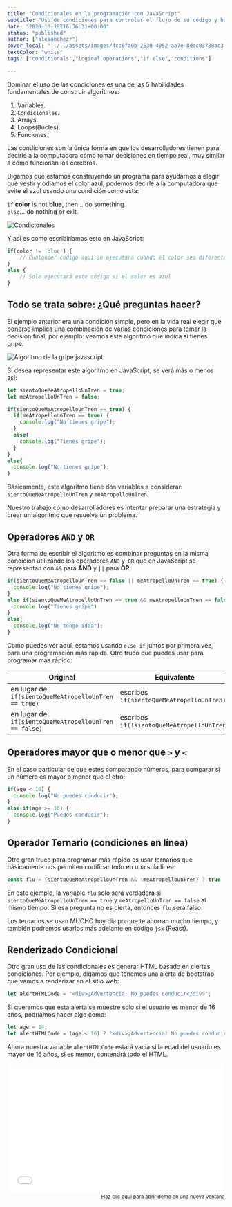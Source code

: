 ```yaml
---
title: "Condicionales en la programación con JavaScript"
subtitle: "Uso de condiciones para controlar el flujo de su código y hacer que la computadora obedezca"
date: "2020-10-19T16:36:31+00:00"
status: "published"
author: ["alesanchezr"]
cover_local: "../../assets/images/4cc6fa0b-2530-4052-aa7e-8dac03788ac3.png"
textColor: "white"
tags: ["conditionals","logical operations","if else","conditions"]

---
```


Dominar el uso de las condiciones es una de las 5 habilidades fundamentales de construir algoritmos:

1. Variables.
2. `Condicionales`.
3. Arrays.
4. Loops(Bucles).
5. Funciones.

Las condiciones son la única forma en que los desarrolladores tienen para decirle a la computadora cómo tomar decisiones en tiempo real, muy similar a cómo funcionan los cerebros.

Digamos que estamos construyendo un programa para ayudarnos a elegir qué vestir y odiamos el color azul, podemos decirle a la computadora que evite el azul usando una condición como esta:
  
`if` **color** is not **blue**, then... do something.  
`else`... do nothing or exit.
  
![Condicionales](https://github.com/breatheco-de/content/blob/master/src/assets/images/e73b673e-d744-45a7-a1ed-61a1dae49560.png?raw=true)

Y así es como escribiríamos esto en JavaScript:

```js
if(color != 'blue') {
    // Cualquier código aquí se ejecutará cuando el color sea diferente del azul
}
else {
    // Solo ejecutará este código si el color es azul
}
```

## Todo se trata sobre: ¿Qué preguntas hacer?

El ejemplo anterior era una condición simple, pero en la vida real elegir qué ponerse implica una combinación de varias condiciones para tomar la decisión final, por ejemplo: veamos este algoritmo que indica si tienes gripe.

![Algoritmo de la gripe javascript](https://github.com/breatheco-de/content/blob/master/src/assets/images/03ed6b76-0ee0-4b04-bd45-0fb58ae6f800.jpeg?raw=true)

Si desea representar este algoritmo en JavaScript, se verá más o menos así:

```js
let sientoQueMeAtropelloUnTren = true;
let meAtropelloUnTren = false;

if(sientoQueMeAtropelloUnTren == true) {
  if(meAtropelloUnTren == true) {
    console.log("No tienes gripe");
  }
  else{
    console.log("Tienes gripe");
  }
}
else{
  console.log("No tienes gripe");
}
```

Básicamente, este algoritmo tiene dos variables a considerar: `sientoQueMeAtropelloUnTren` y `meAtropelloUnTren`.

Nuestro trabajo como desarrolladores es intentar preparar una estrategia y crear un algoritmo que resuelva un problema.

## Operadores `AND` y `OR`

Otra forma de escribir el algoritmo es combinar preguntas en la misma condición utilizando los operadores `AND` y` OR` que en JavaScript se representan con `&&` para **AND** y `||` para **OR**:

```js
if(sientoQueMeAtropelloUnTren == false || meAtropelloUnTren == true) {
  console.log("No tienes gripe");
}
else if(sientoQueMeAtropelloUnTren == true && meAtropelloUnTren == false) {
  console.log("Tienes gripe")
}
else{
  console.log("No tengo idea");
}
```

Como puedes ver aquí, estamos usando `else if` juntos por primera vez, para una programación más rápida. Otro truco que puedes usar para programar más rápido:

| Original | Equivalente |
| --- | --- |
| en lugar de `if(sientoQueMeAtropelloUnTren == true)` | escribes `if(sientoQueMeAtropelloUnTren)`  |
| en lugar de `if(sientoQueMeAtropelloUnTren == false)` | escribes `if(!sientoQueMeAtropelloUnTren)` |

## Operadores mayor que o menor que `>` y `<`

En el caso particular de que estés comparando números, para comparar si un número es mayor o menor que el otro:

```js
if(age < 16) {
  console.log("No puedes conducir");
}
else if(age >= 16) {
  console.log("Puedes conducir");
}
```

## Operador Ternario (condiciones en línea)

Otro gran truco para programar más rápido es usar ternarios que básicamente nos permiten codificar todo en una sola línea:

```js
const flu = (sientoQueMeAtropelloUnTren && !meAtropelloUnTren) ? true : false;
```

En este ejemplo, la variable `flu` solo será verdadera si `sientoQueMeAtropelloUnTren == true` y `meAtropelloUnTren == false` al mismo tiempo. Si esa pregunta no es cierta, entonces `flu` será falso.

Los ternarios se usan MUCHO hoy día porque te ahorran mucho tiempo, y también podremos usarlos más adelante en código `jsx` (React).

## Renderizado Condicional

Otro gran uso de las condicionales es generar HTML basado en ciertas condiciones. Por ejemplo, digamos que tenemos una alerta de bootstrap que vamos a renderizar en el sitio web:

```js
let alertHTMLCode = "<div>¡Advertencia! No puedes conducir</div>";
```

Si queremos que esta alerta se muestre solo si el usuario es menor de 16 años, podríamos hacer algo como:

```js
let age = 14;
let alertHTMLCode = (age < 16) ? "<div>¡Advertencia! No puedes conducir</div>" : "";
```

Ahora nuestra variable `alertHTMLCode` estará vacía si la edad del usuario es mayor de 16 años, si es menor, contendrá todo el HTML.

<iframe width="100%" height="300" src="//jsfiddle.net/BreatheCode/bycgsnqt/7/embedded/html,css,js,result" allowfullscreen="allowfullscreen" allowpaymentrequest frameborder="0"></iframe>

<div align="right"><small><a href="//jsfiddle.net/BreatheCode/bycgsnqt/7/embedded/html,css,js,result">Haz clic aquí para abrir demo en una nueva ventana</a></small></div>

